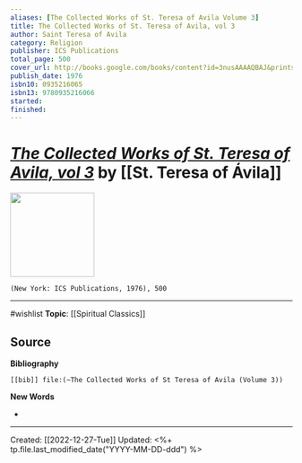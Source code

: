 ```yaml
---
aliases: [The Collected Works of St. Teresa of Avila Volume 3]
title: The Collected Works of St. Teresa of Avila, vol 3
author: Saint Teresa of Avila
category: Religion
publisher: ICS Publications
total_page: 500
cover_url: http://books.google.com/books/content?id=3nusAAAAQBAJ&printsec=frontcover&img=1&zoom=1&edge=curl&source=gbs_api
publish_date: 1976
isbn10: 0935216065
isbn13: 9780935216066
started: 
finished: 
---
```

# *[The Collected Works of St. Teresa of Avila, vol 3]()* by [[St. Teresa of Ávila]]

<img src="http://books.google.com/books/content?id=3nusAAAAQBAJ&printsec=frontcover&img=1&zoom=1&edge=curl&source=gbs_api" width=150>

`(New York: ICS Publications, 1976), 500`

--- 
#wishlist
**Topic**: [[Spiritual Classics]]

**Source**
- 


**Bibliography**

```query
[[bib]] file:(~The Collected Works of St Teresa of Avila (Volume 3))
```
 

**New Words**

- 

---
Created: [[2022-12-27-Tue]]
Updated: <%+ tp.file.last_modified_date("YYYY-MM-DD-ddd") %>
